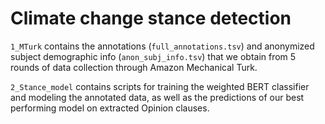 # Climate change stance detection

`1_MTurk` contains the annotations (`full_annotations.tsv`) and anonymized subject demographic info (`anon_subj_info.tsv`) that we obtain from 5 rounds of data collection through Amazon Mechanical Turk. 

`2_Stance_model` contains scripts for training the weighted BERT classifier and modeling the annotated data, as well as the predictions of our best performing model on extracted Opinion clauses.